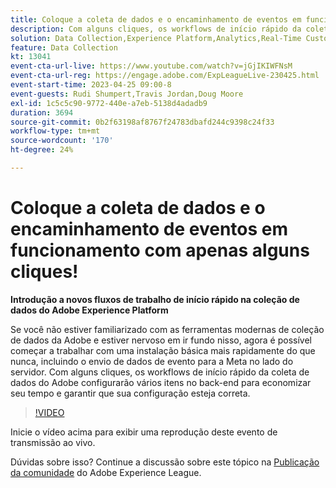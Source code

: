 ```yaml
---
title: Coloque a coleta de dados e o encaminhamento de eventos em funcionamento com apenas alguns cliques!
description: Com alguns cliques, os workflows de início rápido da coleta de dados do Adobe configurarão vários itens no back-end para economizar seu tempo e garantir que sua configuração esteja correta.
solution: Data Collection,Experience Platform,Analytics,Real-Time Customer Data Platform,Customer Journey Analytics
feature: Data Collection
kt: 13041
event-cta-url-live: https://www.youtube.com/watch?v=jGjIKIWFNsM
event-cta-url-reg: https://engage.adobe.com/ExpLeagueLive-230425.html
event-start-time: 2023-04-25 09:00-8
event-guests: Rudi Shumpert,Travis Jordan,Doug Moore
exl-id: 1c5c5c90-9772-440e-a7eb-5138d4adadb9
duration: 3694
source-git-commit: 0b2f63198af8767f24783dbafd244c9398c24f33
workflow-type: tm+mt
source-wordcount: '170'
ht-degree: 24%

---
```


# Coloque a coleta de dados e o encaminhamento de eventos em funcionamento com apenas alguns cliques!

**Introdução a novos fluxos de trabalho de início rápido na coleção de dados do Adobe Experience Platform**

Se você não estiver familiarizado com as ferramentas modernas de coleção de dados da Adobe e estiver nervoso em ir fundo nisso, agora é possível começar a trabalhar com uma instalação básica mais rapidamente do que nunca, incluindo o envio de dados de evento para a Meta no lado do servidor. Com alguns cliques, os workflows de início rápido da coleta de dados do Adobe configurarão vários itens no back-end para economizar seu tempo e garantir que sua configuração esteja correta.

>[!VIDEO](https://video.tv.adobe.com/v/3417927/?quality=12&learn=on)

Inicie o vídeo acima para exibir uma reprodução deste evento de transmissão ao vivo.

Dúvidas sobre isso? Continue a discussão sobre este tópico na [Publicação da comunidade](https://experienceleaguecommunities.adobe.com/t5/adobe-experience-platform-data/experience-league-live-post-session-discussion-get-data/m-p/589754#M476) do Adobe Experience League.

